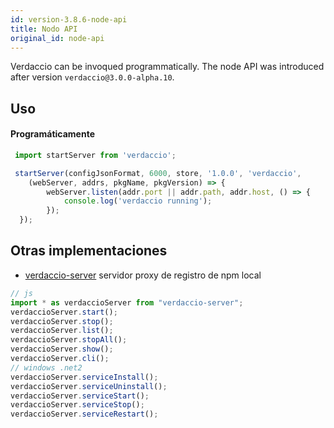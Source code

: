 ```yaml
---
id: version-3.8.6-node-api
title: Nodo API
original_id: node-api
---
```

Verdaccio can be invoqued programmatically. The node API was introduced after version `verdaccio@3.0.0-alpha.10`.

## Uso

#### Programáticamente

```js
 import startServer from 'verdaccio';   

 startServer(configJsonFormat, 6000, store, '1.0.0', 'verdaccio',
    (webServer, addrs, pkgName, pkgVersion) => {
        webServer.listen(addr.port || addr.path, addr.host, () => {
            console.log('verdaccio running');
        });
  });
```

## Otras implementaciones

* [verdaccio-server](https://github.com/boringame/verdaccio-server) servidor proxy de registro de npm local

```js
// js
import * as verdaccioServer from "verdaccio-server";
verdaccioServer.start();
verdaccioServer.stop();
verdaccioServer.list();
verdaccioServer.stopAll();
verdaccioServer.show();
verdaccioServer.cli();
// windows .net2
verdaccioServer.serviceInstall();
verdaccioServer.serviceUninstall();
verdaccioServer.serviceStart();
verdaccioServer.serviceStop();
verdaccioServer.serviceRestart();
```